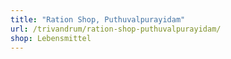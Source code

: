 ```yaml
---
title: "Ration Shop, Puthuvalpurayidam"
url: /trivandrum/ration-shop-puthuvalpurayidam/
shop: Lebensmittel
---
```

